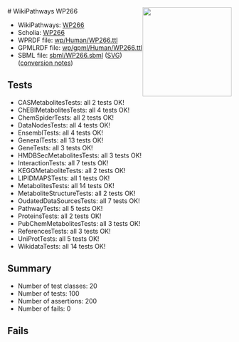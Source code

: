 <img style="float: right; width: 200px" src="../logo.png" />
# WikiPathways WP266

* WikiPathways: [WP266](https://identifiers.org/wikipathways:WP266)
* Scholia: [WP266](https://scholia.toolforge.org/wikipathways/WP266)
* WPRDF file: [wp/Human/WP266.ttl](../wp/Human/WP266.ttl)
* GPMLRDF file: [wp/gpml/Human/WP266.ttl](../wp/gpml/Human/WP266.ttl)
* SBML file: [sbml/WP266.sbml](../sbml/WP266.sbml) ([SVG](../sbml/WP266.svg)) ([conversion notes](../sbml/WP266.txt))

## Tests
* CASMetabolitesTests: all 2 tests OK!
* ChEBIMetabolitesTests: all 4 tests OK!
* ChemSpiderTests: all 2 tests OK!
* DataNodesTests: all 4 tests OK!
* EnsemblTests: all 4 tests OK!
* GeneralTests: all 13 tests OK!
* GeneTests: all 3 tests OK!
* HMDBSecMetabolitesTests: all 3 tests OK!
* InteractionTests: all 7 tests OK!
* KEGGMetaboliteTests: all 2 tests OK!
* LIPIDMAPSTests: all 1 tests OK!
* MetabolitesTests: all 14 tests OK!
* MetaboliteStructureTests: all 2 tests OK!
* OudatedDataSourcesTests: all 7 tests OK!
* PathwayTests: all 5 tests OK!
* ProteinsTests: all 2 tests OK!
* PubChemMetabolitesTests: all 3 tests OK!
* ReferencesTests: all 3 tests OK!
* UniProtTests: all 5 tests OK!
* WikidataTests: all 14 tests OK!


## Summary

* Number of test classes: 20
* Number of tests: 100
* Number of assertions: 200
* Number of fails: 0

## Fails

